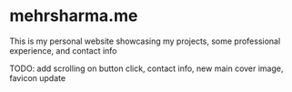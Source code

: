 # mehrsharma.me

This is my personal website showcasing my projects, some professional experience, and contact info

TODO: add scrolling on button click, contact info, new main cover image, favicon update